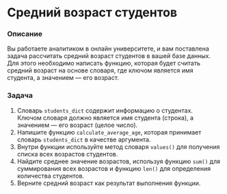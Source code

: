 # Средний возраст студентов

### Описание
Вы работаете аналитиком в онлайн университете, и вам поставлена задача рассчитать средний возраст студентов в вашей базе данных.  
Для этого необходимо написать функцию, которая будет считать средний возраст на основе словаря, где ключом является имя студента, а значением — его возраст.

### Задача
1. Словарь `students_dict` содержит информацию о студентах.  
   Ключом словаря должно является имя студента (строка), а значением — его возраст (целое число).
2. Напишите функцию `calculate_average_age`, которая принимает словарь `students_dict` в качестве аргумента.
3. Внутри функции используйте метод словаря `values()` для получения списка всех возрастов студентов.
4. Найдите среднее значение возрастов, используя функцию `sum()` для суммирования всех возрастов и функцию `len()` для определения количества студентов.
5. Верните средний возраст как результат выполнения функции.
